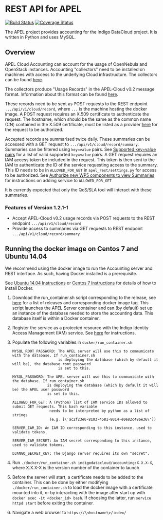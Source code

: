 # REST API for APEL
[![Build Status](https://travis-ci.org/apel/rest.svg?branch=dev)](https://travis-ci.org/apel/rest)
[![Coverage Status](https://coveralls.io/repos/github/apel/rest/badge.svg?branch=dev)](https://coveralls.io/github/apel/rest?branch=dev)

The APEL project provides accounting for the Indigo DataCloud project. It is written in Python and uses MySQL.

## Overview
APEL Cloud Accounting can account for the usage of OpenNebula and OpenStack instances. Accounting "collectors" need to be installed on machines with access to the underlying Cloud infrastructure. The collectors can be found [here](https://indigo-dc.gitbooks.io/indigo-datacloud-releases/content/indigo1/accounting1.html).

The collectors produce "Usage Records" in the APEL-Cloud v0.2 message format. Information about this format can be found [here](https://wiki.egi.eu/wiki/Federated_Cloud_Accounting#Cloud_Accounting_Message_Format_for_use_with_SSM_2.0).

These records need to be sent as POST requests to the REST endpoint `.../api/v1/cloud/record`, where `...` is the machine hosting the docker image. A POST request requires an X.509 certificate to authenticate the request. The hostname, which should be the same as the common name (CN) contained in the X.509 certificate, must be listed as a provider [here](http://indigo.cloud.plgrid.pl/cmdb/service/list) for the request to be authorized.

Accepted records are summarised twice daily. These summaries can be accessed with a GET request to `.../api/v1/cloud/record/summary`. Summaries can be filtered using `key=value` pairs. See [Supported key=value pairs](doc/user.md#supported-keyvalue-pairs) for a list of valid supported `key=value` pairs. A GET request requires an IAM access token be included in the request. This token is then sent to the IAM to authenticate the ID of the service requesting access to the summary. This ID needs to be in `ALLOWED_FOR_GET` in `apel_rest/settings.py` for access to be authorized. See [Authorize new WP5 components to view Summaries](doc/admin.md#authorize-new-wp5-components-to-view-summaries) for instructions on adding service to `ALLOWED_FOR_GET`

It is currently expected that only the QoS/SLA tool will interact with these summaries.

### Features of Version 1.2.1-1

- Accept APEL-Cloud v0.2 usage records via POST requests to the REST endpoint `.../api/v1/cloud/record`
- Provide access to summaries via GET requests to REST endpoint `.../api/v1/cloud/record/summary`

## Running the docker image on Centos 7 and Ubuntu 14.04
We recommend using the docker image to run the Accounting server and REST interface. As such, having Docker installed is a prerequisite.

See [Ubuntu 14.04 Instructions](https://docs.docker.com/engine/installation/linux/ubuntulinux/) or [Centos 7 Instructions](https://docs.docker.com/engine/installation/linux/centos/) for details of how to install Docker.

1. Download the run_container.sh script corresponding to the release, see [here](https://github.com/indigo-dc/Accounting/releases) for a list of releases and corresponding docker image tag. This script launches the APEL Server container and can (by default) set up an instance of the database needed to store the accounting data. This database itself is within a Docker container.

2. Register the service as a protected resource with the Indigo Identity Access Management (IAM) service. See [here](doc/admin.md#register-the-service-as-a-protected-resource-with-the-indigo-identity-access-management-iam) for instructions.

3. Populate the following variables in `docker/run_container.sh`
   ```
   MYSQL_ROOT_PASSWORD: The APEL server will use this to communicate with the database. If run_container.sh
                        is deploying the database (which by default it will be), the database root password
                        is set to this.

   MYSQL_PASSWORD: The APEL server will use this to communicate with the database. If run_container.sh
                   is deploying the database (which by default it will be) the APEL user password
                   is set to this.

   ALLOWED_FOR_GET: A (Python) list of IAM service IDs allowed to submit GET requests. This bash variable
                    needs to be interpreted by python as a list of strings
                    (e.g. [\'ac2f23e0-8103-4581-8014-e0e82c486e36\'])

   SERVER_IAM_ID: An IAM ID corresponding to this instance, used to validate tokens.

   SERVER_IAM_SECRET: An IAM secret corresponding to this instance, used to validate tokens.

   DJANGO_SECRET_KEY: The Django server requires its own "secret".
   ```

4. Run `./docker/run_container.sh indigodatacloud/accounting:X.X.X-X`, where X.X.X-X is the version number of the container to launch.

5. Before the server will start, a certificate needs to be added to the container. This can be done by either modifying `./docker/run_container.sh` to load the docker image with a certificate mounted into it, or by interacting with the image after start up with `docker exec -it <docker_id> bash`. If choosing the latter, run `service httpd start` before exiting the container.

6. Navigate a web browser to `https://\<hostname\>/index/`
